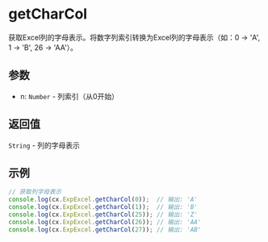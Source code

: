 # getCharCol

获取Excel列的字母表示。将数字列索引转换为Excel列的字母表示（如：0 -> 'A', 1 -> 'B', 26 -> 'AA'）。

## 参数
- n: `Number` - 列索引（从0开始）

## 返回值
`String` - 列的字母表示

## 示例
```javascript
// 获取列字母表示
console.log(cx.ExpExcel.getCharCol(0));  // 输出: 'A'
console.log(cx.ExpExcel.getCharCol(1));  // 输出: 'B'
console.log(cx.ExpExcel.getCharCol(25)); // 输出: 'Z'
console.log(cx.ExpExcel.getCharCol(26)); // 输出: 'AA'
console.log(cx.ExpExcel.getCharCol(27)); // 输出: 'AB'